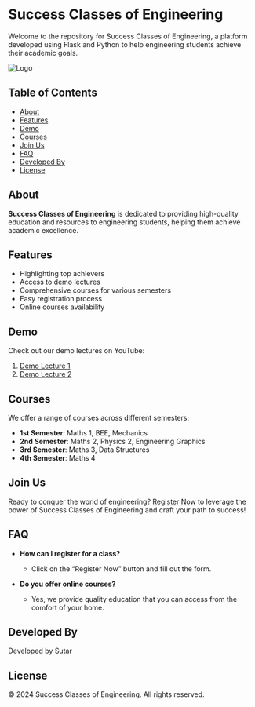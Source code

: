 # Success Classes of Engineering

Welcome to the repository for Success Classes of Engineering, a platform developed using Flask and Python to help engineering students achieve their academic goals.

![Logo](https://i.postimg.cc/3w0wgHR1/android-chrome-192x192.png)

## Table of Contents

- [About](#about)
- [Features](#features)
- [Demo](#demo)
- [Courses](#courses)
- [Join Us](#join-us)
- [FAQ](#faq)
- [Developed By](#developed-by)
- [License](#license)

## About

**Success Classes of Engineering** is dedicated to providing high-quality education and resources to engineering students, helping them achieve academic excellence.

## Features

- Highlighting top achievers
- Access to demo lectures
- Comprehensive courses for various semesters
- Easy registration process
- Online courses availability

## Demo

Check out our demo lectures on YouTube:

1. [Demo Lecture 1](https://www.youtube.com/embed/OWfoGhHXwT4?si=4WNCPtCrcJGCnNzS)
2. [Demo Lecture 2](https://www.youtube.com/embed/7Y_69ts7naQ?si=51Qwm9dmJD-QxHaq)

## Courses

We offer a range of courses across different semesters:

- **1st Semester**: Maths 1, BEE, Mechanics
- **2nd Semester**: Maths 2, Physics 2, Engineering Graphics
- **3rd Semester**: Maths 3, Data Structures
- **4th Semester**: Maths 4

## Join Us

Ready to conquer the world of engineering? [Register Now](#) to leverage the power of Success Classes of Engineering and craft your path to success!

## FAQ

- **How can I register for a class?**
  - Click on the “Register Now” button and fill out the form.

- **Do you offer online courses?**
  - Yes, we provide quality education that you can access from the comfort of your home.

## Developed By

Developed by Sutar

## License

&copy; 2024 Success Classes of Engineering. All rights reserved.
